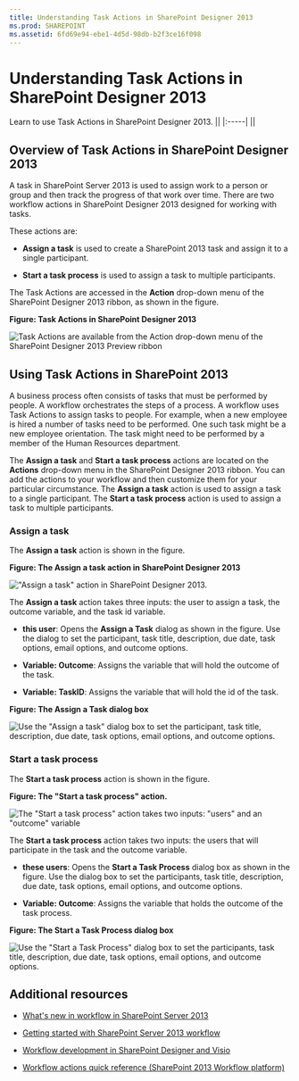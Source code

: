 ```yaml
---
title: Understanding Task Actions in SharePoint Designer 2013
ms.prod: SHAREPOINT
ms.assetid: 6fd69e94-ebe1-4d5d-98db-b2f3ce16f098
---
```



# Understanding Task Actions in SharePoint Designer 2013
Learn to use Task Actions in SharePoint Designer 2013. 
||
|:-----|
||
   

## Overview of Task Actions in SharePoint Designer 2013
<a name="section1"> </a>

A task in SharePoint Server 2013 is used to assign work to a person or group and then track the progress of that work over time. There are two workflow actions in SharePoint Designer 2013 designed for working with tasks.
  
    
    
These actions are: 
  
    
    

- **Assign a task** is used to create a SharePoint 2013 task and assign it to a single participant.
    
  
- **Start a task process** is used to assign a task to multiple participants.
    
  
The Task Actions are accessed in the **Action** drop-down menu of the SharePoint Designer 2013 ribbon, as shown in the figure.
  
    
    

**Figure: Task Actions in SharePoint Designer 2013**

  
    
    

  
    
    
![Task Actions are available from the Action drop-down menu of the SharePoint Designer 2013 Preview ribbon](images/spd15-TaskActions1.png)
  
    
    

  
    
    

  
    
    

## Using Task Actions in SharePoint 2013
<a name="section2"> </a>

A business process often consists of tasks that must be performed by people. A workflow orchestrates the steps of a process. A workflow uses Task Actions to assign tasks to people. For example, when a new employee is hired a number of tasks need to be performed. One such task might be a new employee orientation. The task might need to be performed by a member of the Human Resources department.
  
    
    
The **Assign a task** and **Start a task process** actions are located on the **Actions** drop-down menu in the SharePoint Designer 2013 ribbon. You can add the actions to your workflow and then customize them for your particular circumstance. The **Assign a task** action is used to assign a task to a single participant. The **Start a task process** action is used to assign a task to multiple participants.
  
    
    

### Assign a task

The **Assign a task** action is shown in the figure.
  
    
    

**Figure: The Assign a task action in SharePoint Designer 2013**

  
    
    

  
    
    
!["Assign a task" action in SharePoint Designer 2013.](images/SPD15-TaskActions2.png)
  
    
    

  
    
    

  
    
    
The **Assign a task** action takes three inputs: the user to assign a task, the outcome variable, and the task id variable.
  
    
    

- **this user**: Opens the **Assign a Task** dialog as shown in the figure. Use the dialog to set the participant, task title, description, due date, task options, email options, and outcome options.
    
  
- **Variable: Outcome**: Assigns the variable that will hold the outcome of the task. 
    
  
- **Variable: TaskID**: Assigns the variable that will hold the id of the task. 
    
  

**Figure: The Assign a Task dialog box**

  
    
    

  
    
    
![Use the "Assign a task" dialog box to set the participant, task title, description, due date, task options, email options, and outcome options.](images/SPD15-TaskActions3.png)
  
    
    

  
    
    

  
    
    

### Start a task process

The **Start a task process** action is shown in the figure.
  
    
    

**Figure: The "Start a task process" action.**

  
    
    

  
    
    
![The "Start a task process" action takes two inputs: "users" and an "outcome" variable](images/SPD15-TaskActions4.png)
  
    
    

  
    
    

  
    
    
The **Start a task process** action takes two inputs: the users that will participate in the task and the outcome variable.
  
    
    

- **these users**: Opens the **Start a Task Process** dialog box as shown in the figure. Use the dialog box to set the participants, task title, description, due date, task options, email options, and outcome options.
    
  
- **Variable: Outcome**: Assigns the variable that holds the outcome of the task process. 
    
  

**Figure: The Start a Task Process dialog box**

  
    
    

  
    
    
![Use the "Start a Task Process" dialog box to set the participants, task title, description, due date, task options, email options, and outcome options.](images/SPD15-TaskActions5.png)
  
    
    

  
    
    

  
    
    

## Additional resources
<a name="bk_addresources"> </a>


-  [What's new in workflow in SharePoint Server 2013](http://msdn.microsoft.com/library/6ab8a28b-fa2f-4530-8b55-a7f663bf15ea.aspx)
    
  
-  [Getting started with SharePoint Server 2013 workflow](http://msdn.microsoft.com/library/cc73be76-a329-449f-90ab-86822b1c2ee8.aspx)
    
  
-  [Workflow development in SharePoint Designer and Visio](workflow-development-in-sharepoint-designer-and-visio.md)
    
  
-  [Workflow actions quick reference (SharePoint 2013 Workflow platform)](workflow-actions-quick-reference-sharepoint-2013-workflow-platform.md)
    
  

  
    
    

